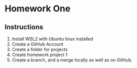 # Homework One
## Instructions
1. Install WSL2 with Ubuntu linux installed 
2. Create a GitHub Account
3. Create a folder for projects
4. Create homework project 1
5. Create a branch, and a merge locally as well as on GitHub.
